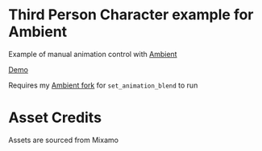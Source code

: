 # Third Person Character example for Ambient

Example of manual animation control with [Ambient](https://www.ambient.run/)

[Demo](https://user-images.githubusercontent.com/71590722/233990810-63a840a0-f654-48d9-9096-9827f4bf78fd.mp4)

Requires my [Ambient fork](https://github.com/devjobe/Ambient/tree/animation_blend) for `set_animation_blend` to run

# Asset Credits

Assets are sourced from Mixamo




